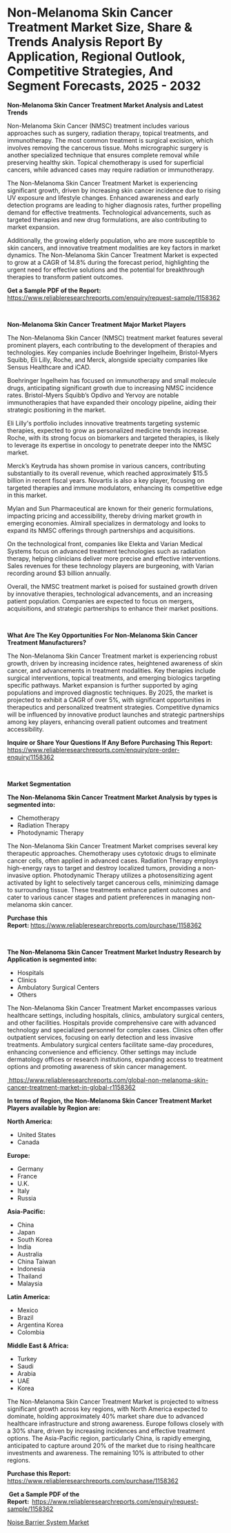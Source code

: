 <p><h1>Non-Melanoma Skin Cancer Treatment Market Size, Share & Trends Analysis Report By Application, Regional Outlook, Competitive Strategies, And Segment Forecasts, 2025 - 2032</h1></p><p><strong>Non-Melanoma Skin Cancer Treatment Market Analysis and Latest Trends</strong></p>
<p><p>Non-Melanoma Skin Cancer (NMSC) treatment includes various approaches such as surgery, radiation therapy, topical treatments, and immunotherapy. The most common treatment is surgical excision, which involves removing the cancerous tissue. Mohs micrographic surgery is another specialized technique that ensures complete removal while preserving healthy skin. Topical chemotherapy is used for superficial cancers, while advanced cases may require radiation or immunotherapy.</p><p>The Non-Melanoma Skin Cancer Treatment Market is experiencing significant growth, driven by increasing skin cancer incidence due to rising UV exposure and lifestyle changes. Enhanced awareness and early detection programs are leading to higher diagnosis rates, further propelling demand for effective treatments. Technological advancements, such as targeted therapies and new drug formulations, are also contributing to market expansion.</p><p>Additionally, the growing elderly population, who are more susceptible to skin cancers, and innovative treatment modalities are key factors in market dynamics. The Non-Melanoma Skin Cancer Treatment Market is expected to grow at a CAGR of 14.8% during the forecast period, highlighting the urgent need for effective solutions and the potential for breakthrough therapies to transform patient outcomes.</p></p>
<p><strong>Get a Sample PDF of the Report:&nbsp;</strong> <a href="https://www.reliableresearchreports.com/enquiry/request-sample/1158362?utm_campaign=3105&utm_medium=2&utm_source=Github&utm_content=ia&utm_term=21032025&utm_id=non-melanoma-skin-cancer-treatment">https://www.reliableresearchreports.com/enquiry/request-sample/1158362</a></p>
<p>&nbsp;</p>
<p><strong>Non-Melanoma Skin Cancer Treatment Major Market Players</strong></p>
<p><p>The Non-Melanoma Skin Cancer (NMSC) treatment market features several prominent players, each contributing to the development of therapies and technologies. Key companies include Boehringer Ingelheim, Bristol-Myers Squibb, Eli Lilly, Roche, and Merck, alongside specialty companies like Sensus Healthcare and iCAD.</p><p>Boehringer Ingelheim has focused on immunotherapy and small molecule drugs, anticipating significant growth due to increasing NMSC incidence rates. Bristol-Myers Squibb’s Opdivo and Yervoy are notable immunotherapies that have expanded their oncology pipeline, aiding their strategic positioning in the market.</p><p>Eli Lilly's portfolio includes innovative treatments targeting systemic therapies, expected to grow as personalized medicine trends increase. Roche, with its strong focus on biomarkers and targeted therapies, is likely to leverage its expertise in oncology to penetrate deeper into the NMSC market.</p><p>Merck’s Keytruda has shown promise in various cancers, contributing substantially to its overall revenue, which reached approximately $15.5 billion in recent fiscal years. Novartis is also a key player, focusing on targeted therapies and immune modulators, enhancing its competitive edge in this market.</p><p>Mylan and Sun Pharmaceutical are known for their generic formulations, impacting pricing and accessibility, thereby driving market growth in emerging economies. Almirall specializes in dermatology and looks to expand its NMSC offerings through partnerships and acquisitions.</p><p>On the technological front, companies like Elekta and Varian Medical Systems focus on advanced treatment technologies such as radiation therapy, helping clinicians deliver more precise and effective interventions. Sales revenues for these technology players are burgeoning, with Varian recording around $3 billion annually.</p><p>Overall, the NMSC treatment market is poised for sustained growth driven by innovative therapies, technological advancements, and an increasing patient population. Companies are expected to focus on mergers, acquisitions, and strategic partnerships to enhance their market positions.</p></p>
<p>&nbsp;</p>
<p><strong>What Are The Key Opportunities For Non-Melanoma Skin Cancer Treatment Manufacturers?</strong></p>
<p><p>The Non-Melanoma Skin Cancer Treatment market is experiencing robust growth, driven by increasing incidence rates, heightened awareness of skin cancer, and advancements in treatment modalities. Key therapies include surgical interventions, topical treatments, and emerging biologics targeting specific pathways. Market expansion is further supported by aging populations and improved diagnostic techniques. By 2025, the market is projected to exhibit a CAGR of over 5%, with significant opportunities in therapeutics and personalized treatment strategies. Competitive dynamics will be influenced by innovative product launches and strategic partnerships among key players, enhancing overall patient outcomes and treatment accessibility.</p></p>
<p><strong>Inquire or Share Your Questions If Any Before Purchasing This Report:</strong> <a href="https://www.reliableresearchreports.com/enquiry/pre-order-enquiry/1158362?utm_campaign=3105&utm_medium=2&utm_source=Github&utm_content=ia&utm_term=21032025&utm_id=non-melanoma-skin-cancer-treatment">https://www.reliableresearchreports.com/enquiry/pre-order-enquiry/1158362</a></p>
<p>&nbsp;</p>
<p><strong>Market Segmentation</strong></p>
<p><strong>The Non-Melanoma Skin Cancer Treatment Market Analysis by types is segmented into:</strong></p>
<p><ul><li>Chemotherapy</li><li>Radiation Therapy</li><li>Photodynamic Therapy</li></ul></p>
<p><p>The Non-Melanoma Skin Cancer Treatment Market comprises several key therapeutic approaches. Chemotherapy uses cytotoxic drugs to eliminate cancer cells, often applied in advanced cases. Radiation Therapy employs high-energy rays to target and destroy localized tumors, providing a non-invasive option. Photodynamic Therapy utilizes a photosensitizing agent activated by light to selectively target cancerous cells, minimizing damage to surrounding tissue. These treatments enhance patient outcomes and cater to various cancer stages and patient preferences in managing non-melanoma skin cancer.</p></p>
<p><strong>Purchase this Report:&nbsp;</strong><a href="https://www.reliableresearchreports.com/purchase/1158362?utm_campaign=3105&utm_medium=2&utm_source=Github&utm_content=ia&utm_term=21032025&utm_id=non-melanoma-skin-cancer-treatment">https://www.reliableresearchreports.com/purchase/1158362</a></p>
<p>&nbsp;</p>
<p><strong>The Non-Melanoma Skin Cancer Treatment Market Industry Research by Application is segmented into:</strong></p>
<p><ul><li>Hospitals</li><li>Clinics</li><li>Ambulatory Surgical Centers</li><li>Others</li></ul></p>
<p><p>The Non-Melanoma Skin Cancer Treatment Market encompasses various healthcare settings, including hospitals, clinics, ambulatory surgical centers, and other facilities. Hospitals provide comprehensive care with advanced technology and specialized personnel for complex cases. Clinics often offer outpatient services, focusing on early detection and less invasive treatments. Ambulatory surgical centers facilitate same-day procedures, enhancing convenience and efficiency. Other settings may include dermatology offices or research institutions, expanding access to treatment options and promoting awareness of skin cancer management.</p></p>
<p><a href="https://www.reliableresearchreports.com/global-non-melanoma-skin-cancer-treatment-market-in-global-r1158362?utm_campaign=3105&utm_medium=2&utm_source=Github&utm_content=ia&utm_term=21032025&utm_id=non-melanoma-skin-cancer-treatment">&nbsp;https://www.reliableresearchreports.com/global-non-melanoma-skin-cancer-treatment-market-in-global-r1158362</a></p>
<p><strong>In terms of Region, the Non-Melanoma Skin Cancer Treatment Market Players available by Region are:</strong></p>
<p>
    <p> <strong> North America: </strong>
        <ul>
            <li>United States</li>
            <li>Canada</li>
        </ul>
        </p> 
    <p> <strong> Europe: </strong>
        <ul>
            <li>Germany</li>
            <li>France</li>
            <li>U.K.</li>
            <li>Italy</li>
            <li>Russia</li>
        </ul>
        </p> 
    <p> <strong> Asia-Pacific: </strong>
        <ul>
            <li>China</li>
            <li>Japan</li>
            <li>South Korea</li>
            <li>India</li>
            <li>Australia</li>
            <li>China Taiwan</li>
            <li>Indonesia</li>
            <li>Thailand</li>
            <li>Malaysia</li>
        </ul>
        </p> 
    <p> <strong> Latin America: </strong>
        <ul>
            <li>Mexico</li>
            <li>Brazil</li>
            <li>Argentina Korea</li>
            <li>Colombia</li>
        </ul>
        </p> 
    <p> <strong> Middle East & Africa: </strong>
        <ul>
            <li>Turkey</li>
            <li>Saudi</li>
            <li>Arabia</li>
            <li>UAE</li>
            <li>Korea</li>
        </ul>
    </p>
    </p>
<p><p>The Non-Melanoma Skin Cancer Treatment Market is projected to witness significant growth across key regions, with North America expected to dominate, holding approximately 40% market share due to advanced healthcare infrastructure and strong awareness. Europe follows closely with a 30% share, driven by increasing incidences and effective treatment options. The Asia-Pacific region, particularly China, is rapidly emerging, anticipated to capture around 20% of the market due to rising healthcare investments and awareness. The remaining 10% is attributed to other regions.</p></p>
<p><strong>Purchase this Report: </strong><a href="https://www.reliableresearchreports.com/purchase/1158362?utm_campaign=3105&utm_medium=2&utm_source=Github&utm_content=ia&utm_term=21032025&utm_id=non-melanoma-skin-cancer-treatment">https://www.reliableresearchreports.com/purchase/1158362</a></p>
<p>&nbsp;<strong>Get a Sample PDF of the Report:&nbsp;&nbsp;</strong><a href="https://www.reliableresearchreports.com/enquiry/request-sample/1158362?utm_campaign=3105&utm_medium=2&utm_source=Github&utm_content=ia&utm_term=21032025&utm_id=non-melanoma-skin-cancer-treatment">https://www.reliableresearchreports.com/enquiry/request-sample/1158362</a></p>
<p><strong></strong></p>
<p><p><a href="https://github.com/shadnfamoza/Market-Research-Report-List-1/blob/main/noise-barrier-system-market.md?utm_campaign=3105&utm_medium=2&utm_source=Github&utm_content=ia&utm_term=21032025&utm_id=non-melanoma-skin-cancer-treatment">Noise Barrier System Market</a></p></p>